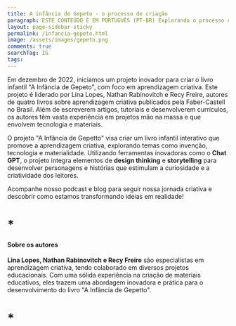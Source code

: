 ```yaml
---
title: A infância de Gepeto - o processo de criação
paragraph: ESTE CONTEÚDO É EM PORTUGUÊS (PT-BR) Explorando o processo criativo de um livro infantil interativo. 🎨 Foco na aprendizagem criativa 📖 Projeto para-didático para pais e educadores 📍 Siga nossa jornada!
layout: page-sidebar-sticky
permalink: /infancia-gepeto.html
image: /assets/images/gepeto.png
comments: true
searchTag: IG
tags:
---
```


Em dezembro de 2022, iniciamos um projeto inovador para criar o livro infantil "A Infância de Gepeto", com foco em aprendizagem criativa. Este projeto é liderado por Lina Lopes, Nathan Rabinovitch e Recy Freire, autores de quatro livros sobre aprendizagem criativa publicados pela Faber-Castell no Brasil. Além de escreverem artigos, tutoriais e desenvolverem currículos, os autores têm vasta experiência em projetos mão na massa e que envolvem tecnologia e materiais.

O projeto "A Infância de Gepetto" visa criar um livro infantil interativo que promove a aprendizagem criativa, explorando temas como invenção, tecnologia e materialidade. Utilizando ferramentas inovadoras como o **Chat GPT**, o projeto integra elementos de **design thinking** e **storytelling** para desenvolver personagens e histórias que estimulam a curiosidade e a criatividade dos leitores.

Acompanhe nosso podcast e blog para seguir nossa jornada criativa e descobrir como estamos transformando ideias em realidade!

# *

#### Sobre os autores
**Lina Lopes, Nathan Rabinovitch e Recy Freire** são especialistas em aprendizagem criativa, tendo colaborado em diversos projetos educacionais. Com uma sólida experiência na criação de materiais educativos, eles trazem uma abordagem inovadora e prática para o desenvolvimento do livro "A Infância de Gepetto".

# *







